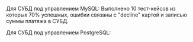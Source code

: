 Для СУБД под управлением MySQL:
Выполнено 10 тест-кейсов из которых 70% успешных, ошибки связаны с "decline" картой и записью суммы платяжа в СУБД.

Для СУБД под управлением PostgreSQL: